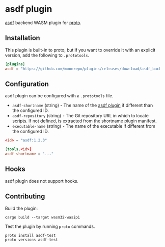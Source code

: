 # asdf plugin

[asdf](https://asdf-vm.com/) backend WASM plugin for [proto](https://github.com/moonrepo/proto).

## Installation

This plugin is built-in to proto, but if you want to override it with an explicit version, add the following to `.prototools`.

```toml
[plugins]
asdf = "https://github.com/moonrepo/plugins/releases/download/asdf_backend-vX.Y.Z/asdf_backend.wasm"
```

## Configuration

asdf plugin can be configured with a `.prototools` file.

- `asdf-shortname` (string) - The name of the [asdf plugin](https://github.com/asdf-vm/asdf-plugins) if different than the configured ID.
- `asdf-repository` (string) - The Git repository URL in which to locate [scripts](https://asdf-vm.com/plugins/create.html#scripts-overview). If not defined, is extracted from the shortname plugin manifest.
- `executable-name` (string) - The name of the executable if different from the configured ID.

```toml
<id> = "asdf:1.2.3"

[tools.<id>]
asdf-shortname = "..."
```

## Hooks

asdf plugin does not support hooks.

## Contributing

Build the plugin:

```shell
cargo build --target wasm32-wasip1
```

Test the plugin by running `proto` commands.

```shell
proto install asdf-test
proto versions asdf-test
```
